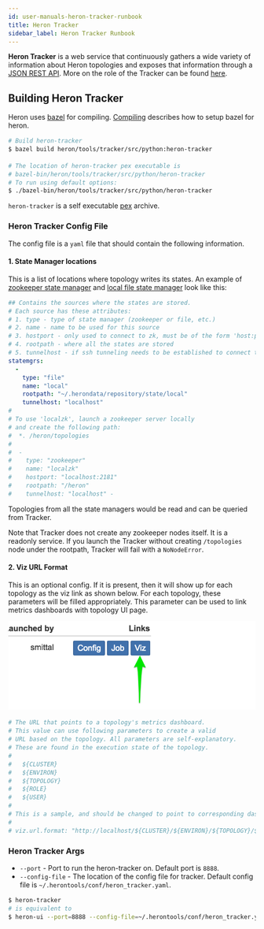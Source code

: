 ```yaml
---
id: user-manuals-heron-tracker-runbook
title: Heron Tracker
sidebar_label: Heron Tracker Runbook
---
```

<!--
    Licensed to the Apache Software Foundation (ASF) under one
    or more contributor license agreements.  See the NOTICE file
    distributed with this work for additional information
    regarding copyright ownership.  The ASF licenses this file
    to you under the Apache License, Version 2.0 (the
    "License"); you may not use this file except in compliance
    with the License.  You may obtain a copy of the License at
      http://www.apache.org/licenses/LICENSE-2.0
    Unless required by applicable law or agreed to in writing,
    software distributed under the License is distributed on an
    "AS IS" BASIS, WITHOUT WARRANTIES OR CONDITIONS OF ANY
    KIND, either express or implied.  See the License for the
    specific language governing permissions and limitations
    under the License.
-->

**Heron Tracker** is a web service that continuously gathers a wide
variety of information about Heron topologies and exposes
that information through a [JSON REST API](user-manuals-tracker-rest).
More on the role of the Tracker can be found
[here](heron-architecture#heron-tracker).

## Building Heron Tracker

Heron uses [bazel](http://bazel.io/) for compiling.
[Compiling](compiling-overview) describes how to setup bazel
for heron.

```bash
# Build heron-tracker
$ bazel build heron/tools/tracker/src/python:heron-tracker

# The location of heron-tracker pex executable is
# bazel-bin/heron/tools/tracker/src/python/heron-tracker
# To run using default options:
$ ./bazel-bin/heron/tools/tracker/src/python/heron-tracker
```

`heron-tracker` is a self executable
[pex](https://pex.readthedocs.io/en/latest/whatispex.html) archive.

### Heron Tracker Config File

The config file is a `yaml` file that should contain the following information.

#### 1. State Manager locations

This is a list of locations where topology writes its states. An example of
[zookeeper state manager](state-managers-zookeeper) and
[local file state manager](state-managers-local-fs) look like this:

```yaml
## Contains the sources where the states are stored.
# Each source has these attributes:
# 1. type - type of state manager (zookeeper or file, etc.)
# 2. name - name to be used for this source
# 3. hostport - only used to connect to zk, must be of the form 'host:port'
# 4. rootpath - where all the states are stored
# 5. tunnelhost - if ssh tunneling needs to be established to connect to it
statemgrs:
  -
    type: "file"
    name: "local"
    rootpath: "~/.herondata/repository/state/local"
    tunnelhost: "localhost"
#
# To use 'localzk', launch a zookeeper server locally
# and create the following path:
#  *. /heron/topologies
#
#  -
#    type: "zookeeper"
#    name: "localzk"
#    hostport: "localhost:2181"
#    rootpath: "/heron"
#    tunnelhost: "localhost" -
```

Topologies from all the state managers would be read and can be queried from
Tracker.

Note that Tracker does not create any zookeeper nodes itself. It is a readonly
service. If you launch the Tracker without creating `/topologies` node under the
rootpath, Tracker will fail with a `NoNodeError`.

#### 2. Viz URL Format

This is an optional config. If it is present, then it will show up for each
topology as the viz link as shown below. For each topology, these parameters
will be filled appropriately. This parameter can be used to link metrics
dashboards with topology UI page.

![Viz Link](assets/viz-link.png)

```yaml
# The URL that points to a topology's metrics dashboard.
# This value can use following parameters to create a valid
# URL based on the topology. All parameters are self-explanatory.
# These are found in the execution state of the topology.
#
#   ${CLUSTER}
#   ${ENVIRON}
#   ${TOPOLOGY}
#   ${ROLE}
#   ${USER}
#
# This is a sample, and should be changed to point to corresponding dashboard.
#
# viz.url.format: "http://localhost/${CLUSTER}/${ENVIRON}/${TOPOLOGY}/${ROLE}/${USER}"
```

### Heron Tracker Args

* `--port` - Port to run the heron-tracker on. Default port is `8888`.
* `--config-file` - The location of the config file for tracker. Default config
  file is `~/.herontools/conf/heron_tracker.yaml`.

```bash
$ heron-tracker
# is equivalent to
$ heron-ui --port=8888 --config-file=~/.herontools/conf/heron_tracker.yaml
```
